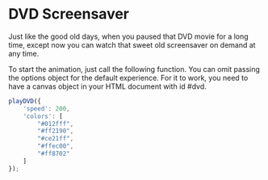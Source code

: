 # DVD Screensaver #

Just like the good old days, when you paused that DVD movie for a long time, except now you can watch that sweet old screensaver on demand at any time.

To start the animation, just call the following function. You can omit passing the options object for the default experience. For it to work, you need to have a canvas object in your HTML document with id #dvd.

```javascript
playDVD({
    'speed': 200,
    'colors': [
        "#012fff",
        "#ff2190",
        "#ce21ff",
        "#ffec00",
        "#ff8702"
    ]
});
```

